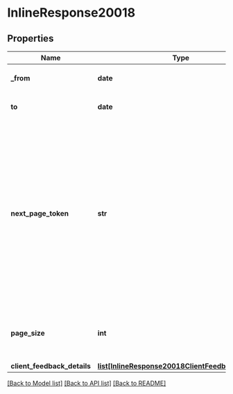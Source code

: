 # InlineResponse20018

## Properties
Name | Type | Description | Notes
------------ | ------------- | ------------- | -------------
**_from** | **date** | Start date for this report | [optional] 
**to** | **date** | End date for this report | [optional] 
**next_page_token** | **str** | The next page token is used to paginate through large result sets. A next page token will be returned whenever the set of the available result list exceeds the page size. The expiration period is 15 minutes. | [optional] 
**page_size** | **int** | The amount of records returns within a single API call.  | [optional] [default to 30]
**client_feedback_details** | [**list[InlineResponse20018ClientFeedbackDetails]**](InlineResponse20018ClientFeedbackDetails.md) |  | [optional] 

[[Back to Model list]](../README.md#documentation-for-models) [[Back to API list]](../README.md#documentation-for-api-endpoints) [[Back to README]](../README.md)

